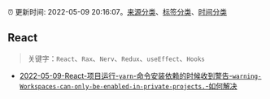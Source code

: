 :alarm_clock: 更新时间: 2022-05-09 20:16:07。[来源分类](../README.md)、[标签分类](../TAGS.md)、[时间分类](../TIMELINE.md)

## React


> 关键字：`React`、`Rax`、`Nerv`、`Redux`、`useEffect`、`Hooks`



- [2022-05-09-React-项目运行-`yarn`-命令安装依赖的时候收到警告-`warning-Workspaces-can-only-be-enabled-in-private-projects.`-如何解决](https://www.v2ex.com/t/851854) 